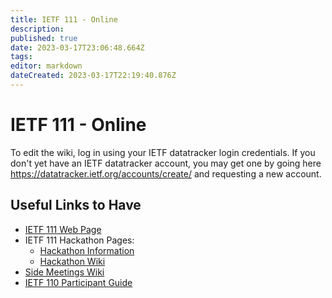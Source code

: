 ```yaml
---
title: IETF 111 - Online
description: 
published: true
date: 2023-03-17T23:06:48.664Z
tags: 
editor: markdown
dateCreated: 2023-03-17T22:19:40.876Z
---
```


     

# IETF 111 - Online

To edit the wiki, log in using your IETF datatracker login credentials. If you don't yet have an IETF datatracker account, you may get one by going here https://datatracker.ietf.org/accounts/create/ and requesting a new account.

## Useful Links to Have

 -   [IETF 111 Web Page](https://www.ietf.org/how/meetings/111/)
 -   IETF 111 Hackathon Pages:
      -  [Hackathon Information](https://ietf.org/how/runningcode/hackathons/111-hackathon/)
      -  [Hackathon Wiki](/meeting/111/hackathon)
 -   [Side Meetings Wiki](/meeting/111/sidemeetings)
 -   [IETF 110 Participant Guide](https://www.ietf.org/how/meetings/technology/meetecho-guide-participant/) 